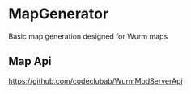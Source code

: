 # MapGenerator
Basic map generation designed for Wurm maps

## Map Api ##

https://github.com/codeclubab/WurmModServerApi
